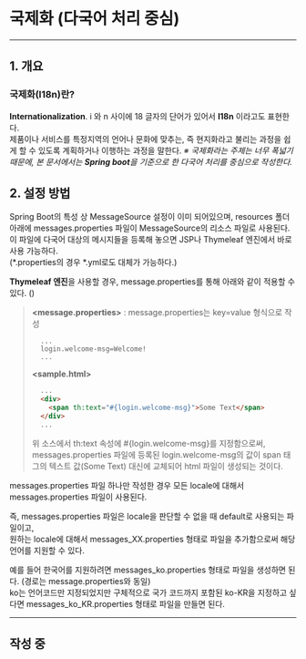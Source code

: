 # 국제화 (다국어 처리 중심)
---
## 1. 개요
### 국제화(I18n)란?
**Internationalization**. i 와 n 사이에 18 글자의 단어가 있어서 **I18n** 이라고도 표현한다.  
제품이나 서비스를 특정지역의 언어나 문화에 맞추는, 즉 현지화라고 불리는 과정을 쉽게 할 수 있도록 계획하거나 이행하는 과정을 말한다.
*※ 국제화라는 주제는 너무 폭넓기 때문에, 본 문서에서는 ***Spring boot***을 기준으로 한 다국어 처리를 중심으로 작성한다.*  

## 2. 설정 방법  
Spring Boot의 특성 상 MessageSource 설정이 이미 되어있으며, resources 폴더 아래에 messages.properties 파일이 MessageSource의 리소스 파일로 사용된다.  
이 파일에 다국어 대상의 메시지들을 등록해 놓으면 JSP나 Thymeleaf 엔진에서 바로 사용 가능하다.  
(*.properties의 경우 *.yml로도 대체가 가능하다.)  

**Thymeleaf 엔진**을 사용할 경우, message.properties를 통해 아래와 같이 적용할 수 있다. ()  
> **<message.properties>**
> : message.properties는 key=value 형식으로 작성
> ```
>   ...
>   login.welcome-msg=Welcome!
>   ...
> ```
> **<sample.html>**
> ```html
>   ...
>   <div>
>     <span th:text="#{login.welcome-msg}">Some Text</span>
>   </div>
>   ...
> ```
> 위 소스에서 th:text 속성에 #{login.welcome-msg}를 지정함으로써,  
> messages.properties 파일에 등록된 login.welcome-msg의 값이 span 태그의 텍스트 값(Some Text) 대신에 교체되어 html 파일이 생성되는 것이다. 

messages.properties 파일 하나만 작성한 경우 모든 locale에 대해서 messages.properties 파일이 사용된다.  

즉, messages.properties 파일은 locale을 판단할 수 없을 때 default로 사용되는 파일이고,  
원하는 locale에 대해서 messages_XX.properties 형태로 파일을 추가함으로써 해당 언어를 지원할 수 있다.  

예를 들어 한국어를 지원하려면 messages_ko.properties 형태로 파일을 생성하면 된다. (경로는 message.properties와 동일)  
ko는 언어코드만 지정되었지만 구체적으로 국가 코드까지 포함된 ko-KR을 지정하고 싶다면 messages_ko_KR.properties 형태로 파일을 만들면 된다.

---

## 작성 중 ##